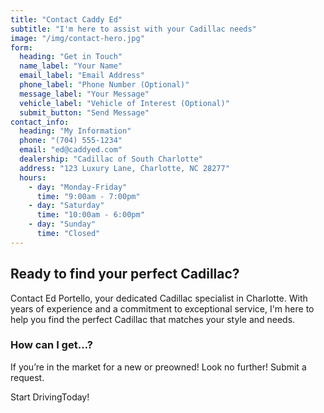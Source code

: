 ```yaml
---
title: "Contact Caddy Ed"
subtitle: "I'm here to assist with your Cadillac needs"
image: "/img/contact-hero.jpg"
form:
  heading: "Get in Touch"
  name_label: "Your Name"
  email_label: "Email Address"
  phone_label: "Phone Number (Optional)"
  message_label: "Your Message"
  vehicle_label: "Vehicle of Interest (Optional)"
  submit_button: "Send Message"
contact_info:
  heading: "My Information"
  phone: "(704) 555-1234"
  email: "ed@caddyed.com"
  dealership: "Cadillac of South Charlotte"
  address: "123 Luxury Lane, Charlotte, NC 28277"
  hours:
    - day: "Monday-Friday"
      time: "9:00am - 7:00pm"
    - day: "Saturday"
      time: "10:00am - 6:00pm"
    - day: "Sunday"
      time: "Closed"
---
```


## Ready to find your perfect Cadillac?

Contact Ed Portello, your dedicated Cadillac specialist in Charlotte. With years of experience and a commitment to exceptional service, I'm here to help you find the perfect Cadillac that matches your style and needs.

<h3 class="f4 b lh-title mb2">How can I get…?</h3>

If you’re in the market for a new or preowned! Look no further! Submit a request.

Start DrivingToday!
